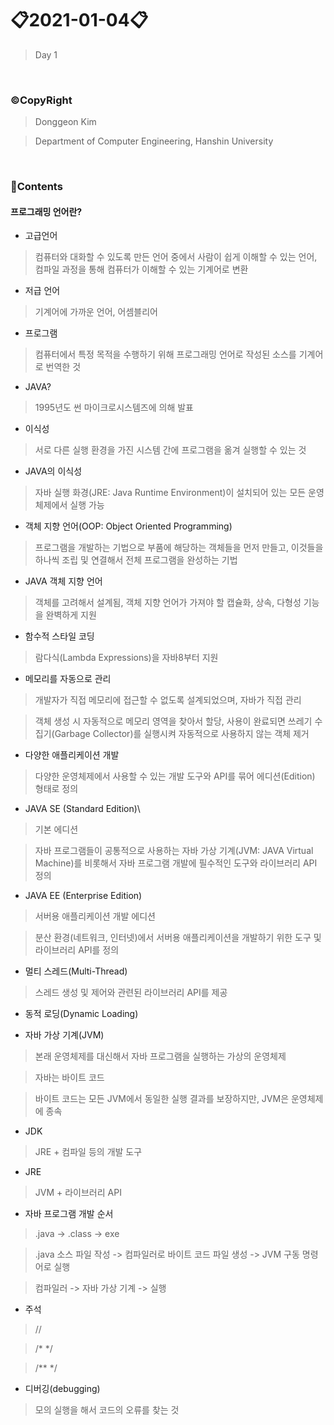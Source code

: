 # 📋2021-01-04📋
> Day 1

<br>

### ©CopyRight

> Donggeon Kim

> Department of Computer Engineering, Hanshin University

<br>

### 📒Contents

#### 프로그래밍 언어란?

- 고급언어
> 컴퓨터와 대화할 수 있도록 만든 언어 중에서 사람이 쉽게 이해할 수 있는 언어, 컴파일 과정을 통해 컴퓨터가 이해할 수 있는 기계어로 변환

- 저급 언어
> 기계어에 가까운 언어, 어셈블리어

- 프로그램
> 컴퓨터에서 특정 목적을 수행하기 위해 프로그래밍 언어로 작성된 소스를 기계어로 번역한 것


- JAVA?
> 1995년도 썬 마이크로시스템즈에 의해 발표

- 이식성
> 서로 다른 실행 환경을 가진 시스템 간에 프로그램을 옮겨 실행할 수 있는 것

- JAVA의 이식성
> 자바 실행 화경(JRE: Java Runtime Environment)이 설치되어 있는 모든 운영체제에서 실행 가능

- 객체 지향 언어(OOP: Object Oriented Programming)
> 프로그램을 개발하는 기법으로 부품에 해당하는 객체들을 먼저 만들고, 이것들을 하나씩 조립 및 연결해서 전체 프로그램을 완성하는 기법

- JAVA 객체 지향 언어
> 객체를 고려해서 설계됨, 객체 지향 언어가 가져야 할 캡슐화, 상속, 다형성 기능을 완벽하게 지원

- 함수적 스타일 코딩
> 람다식(Lambda Expressions)을 자바8부터 지원

- 메모리를 자동으로 관리
> 개발자가 직접 메모리에 접근할 수 없도록 설계되었으며, 자바가 직접 관리

> 객체 생성 시 자동적으로 메모리 영역을 찾아서 할당, 사용이 완료되면 쓰레기 수집기(Garbage Collector)를 실행시켜 자동적으로 사용하지 않는 객체 제거

- 다양한 애플리케이션 개발
> 다양한 운영체제에서 사용할 수 있는 개발 도구와 API를 묶어 에디션(Edition) 형태로 정의

- JAVA SE (Standard Edition)\
> 기본 에디션

> 자바 프로그램들이 공통적으로 사용하는 자바 가상 기계(JVM: JAVA Virtual Machine)를 비롯해서 자바 프로그램 개발에 필수적인 도구와 라이브러리 API 정의

- JAVA EE (Enterprise Edition)
> 서버용 애플리케이션 개발 에디션

> 분산 환경(네트워크, 인터넷)에서 서버용 애플리케이션을 개발하기 위한 도구 및 라이브러리 API를 정의

- 멀티 스레드(Multi-Thread)
> 스레드 생성 및 제어와 관련된 라이브러리 API를 제공

- 동적 로딩(Dynamic Loading)

- 자바 가상 기계(JVM)
> 본래 운영체제를 대신해서 자바 프로그램을 실행하는 가상의 운영체제

> 자바는 바이트 코드

> 바이트 코드는 모든 JVM에서 동일한 실행 결과를 보장하지만, JVM은 운영체제에 종속

- JDK
> JRE + 컴파일 등의 개발 도구

- JRE
> JVM + 라이브러리 API


- 자바 프로그램 개발 순서
> .java -> .class -> exe

> .java 소스 파일 작성 -> 컴파일러로 바이트 코드 파일 생성 -> JVM 구동 명령어로 실행

> 컴파일러 -> 자바 가상 기계 -> 실행

- 주석
>  //

> /*    */

> /**     */

- 디버깅(debugging)
> 모의 실행을 해서 코드의 오류를 찾는 것

